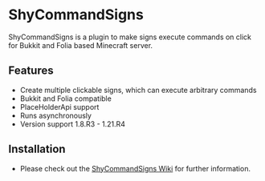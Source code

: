 # ShyCommandSigns

ShyCommandSigns is a plugin to make signs execute commands on click for Bukkit and Folia based Minecraft server.

## Features

* Create multiple clickable signs, which can execute arbitrary commands
* Bukkit and Folia compatible
* PlaceHolderApi support
* Runs asynchronously
* Version support 1.8.R3 - 1.21.R4

## Installation

* Please check out the [ShyCommandSigns Wiki](https://shynixn.github.io/ShyCommandSigns/) for further information.

